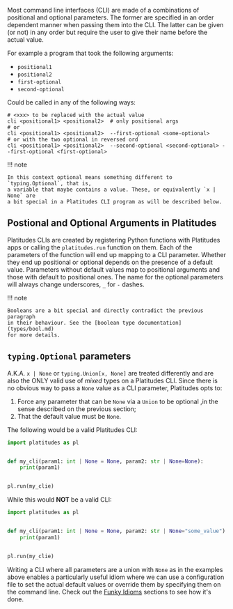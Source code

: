 Most command line interfaces (CLI) are made of a combinations of positional and
optional parameters. The former are specified in an order dependent manner when
passing them into the CLI. The latter can be given (or not) in any order but
require the user to give their name before the actual value.

For example a program that took the following arguments:

- `positional1`
- `positional2`
- `first-optional`
- `second-optional`

Could be called in any of the following ways:

```
# <xxx> to be replaced with the actual value
cli <positional1> <positional2>  # only positional args
# or
cli <positional1> <positional2>  --first-optional <some-optional>
# or with the two optional in reversed ord
cli <positional1> <positional2>  --second-optional <second-optional> --first-optional <first-optional>
```

!!! note

    In this context optional means something different to `typing.Optional`, that is,
    a variable that maybe contains a value. These, or equivalently `x | None` are
    a bit special in a Platitudes CLI program as will be described below.


## Postional and Optional Arguments in Platitudes

Platitudes CLIs are created by registering Python functions with Platitudes
apps or calling the `platitudes.run` function on them. Each of the parameters
of the function will end up mapping to a CLI parameter. Whether they end up
positional or optional depends on the presence of a default value. Parameters
without default values map to positional arguments and those with default to
positional ones. The name for the optional parameters will always change
underscores, `_` for `-` dashes.


!!! note

    Booleans are a bit special and directly contradict the previous paragraph
    in their behaviour. See the [boolean type documentation](types/bool.md)
    for more details.

## `typing.Optional` parameters

A.K.A. `x | None` or `typing.Union[x, None]` are treated differently and are also the
ONLY valid use of _mixed_ types on a Platitudes CLI. Since there is no obvious way
to pass a `None` value as a CLI parameter, Platitudes opts to:

1. Force any parameter that can be `None` via a `Union` to be optional ,in the sense described on the previous section;
2. That the default value must be `None`.

The following would be a valid Platitudes CLI:
```python
import platitudes as pl


def my_cli(param1: int | None = None, param2: str | None=None):
    print(param1)


pl.run(my_clie)
```

While this would __NOT__ be a valid CLI:

```python
import platitudes as pl


def my_cli(param1: int | None = None, param2: str | None="some_value"):
    print(param1)


pl.run(my_clie)
```

Writing a CLI where all parameters are a union with `None` as in the examples
above enables a particularly useful idiom where we can use a configuration file
to set the actual default values or override them by specifying them on the
command line. Check out the [Funky Idioms](funky_idioms.py) sections to see how
it's done.
